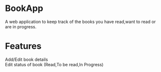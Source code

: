 # BookApp

A web application to keep track of the books you have read,want to read or are in progress.

# Features
Add/Edit book details <br/>
Edit status of book (Read,To be read,In Progress)

